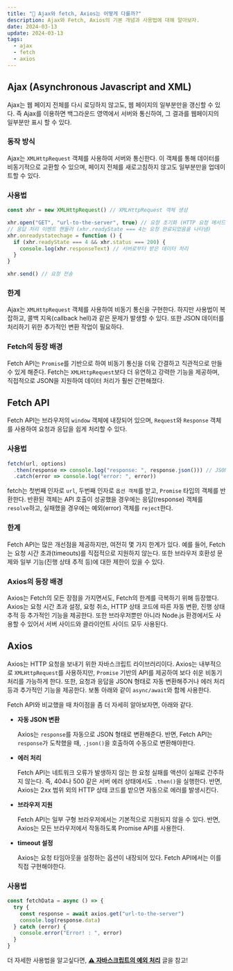 ```yaml
---
title: "🦚 Ajax와 fetch, Axios는 어떻게 다를까?"
description: Ajax와 Fetch, Axios의 기본 개념과 사용법에 대해 알아보자.
date: 2024-03-13
update: 2024-03-13
tags:
  - ajax
  - fetch
  - axios
---
```


## Ajax (Asynchronous Javascript and XML)

Ajax는 웹 페이지 전체를 다시 로딩하지 않고도, 웹 페이지의 일부분만을 갱신할 수 있다. 즉 Ajax를 이용하면 백그라운드 영역에서 서버와 통신하여, 그 결과를 웹페이지의 일부분만 표시 할 수 있다.

### 동작 방식

Ajax는 `XMLHttpRequest` 객체를 사용하여 서버와 통신한다. 이 객체를 통해 데이터를 비동기적으로 교환할 수 있으며, 페이지 전체를 새로고침하지 않고도 일부분만을 업데이트할 수 있다.

### 사용법

```js
const xhr = new XMLHttpRequest() // XMLHttpRequest 객체 생성

xhr.open("GET", "url-to-the-server", true) // 요청 초기화 (HTTP 요청 메서드, 요청을 보낼 서버의 url, 비동기적으로 요청할 것인지 boolean)
// 응답 처리 이벤트 핸들러 (xhr.readyState === 4는 요청 완료되었음을 나타냄)
xhr.onreadystatechage = function () {
  if (xhr.readyState === 4 && xhr.status === 200) {
    console.log(xhr.responseText) // 서버로부터 받은 데이터 처리
  }
}

xhr.send() // 요청 전송
```

### 한계

Ajax는 `XMLHttpRequest` 객체를 사용하여 비동기 통신을 구현한다. 하지만 사용법이 복잡하고, 콜백 지옥(callback hell)과 같은 문제가 발생할 수 있다. 또한 JSON 데이터를 처리하기 위한 추가적인 변환 작업이 필요하다.

### Fetch의 등장 배경

Fetch API는 `Promise`를 기반으로 하여 비동기 통신을 더욱 간결하고 직관적으로 만들 수 있게 해준다. Fetch는 `XMLHttpRequest`보다 더 유연하고 강력한 기능을 제공하며, 직접적으로 JSON을 지원하여 데이터 처리가 훨씬 간편해졌다.

## Fetch API

Fetch API는 브라우저의 `window` 객체에 내장되어 있으며, `Request`와 `Response` 객체를 사용하여 요청과 응답을 쉽게 처리할 수 있다.

### 사용법

```js
fetch(url, options)
  .then(response => console.log("response: ", response.json())) // JSON 데이터로 변환
  .catch(error => console.log("error: ", error))
```

fetch는 첫번째 인자로 `url`, 두번째 인자로 `옵션 객체`를 받고, `Promise` 타입의 객체를 반환한다. 반환된 객체는 API 호출이 성공했을 경우에는 응답(response) 객체를 `resolve`하고, 실패했을 경우에는 예외(error) 객체를 `reject`한다.

### 한계

Fetch API는 많은 개선점을 제공하지만, 여전히 몇 가지 한계가 있다. 예를 들어, Fetch는 요청 시간 초과(timeouts)를 직접적으로 지원하지 않는다. 또한 브라우저 호환성 문제와 일부 기능(진행 상태 추적 등)에 대한 제한이 있을 수 있다.

### Axios의 등장 배경

Axios는 Fetch의 모든 장점을 가지면서도, Fetch의 한계를 극복하기 위해 등장했다. Axios는 요청 시간 초과 설정, 요청 취소, HTTP 상태 코드에 따른 자동 변환, 진행 상태 추적 등 추가적인 기능을 제공한다. 또한 브라우저뿐만 아니라 Node.js 환경에서도 사용할 수 있어서 서버 사이드와 클라이언트 사이드 모두 사용된다.

## Axios

Axios는 HTTP 요청을 보내기 위한 자바스크립트 라이브러리이다. Axios는 내부적으로 `XMLHttpRequest`를 사용하지만, `Promise` 기반의 API를 제공하여 보다 쉬운 비동기 처리를 가능하게 한다. 또한, 요청과 응답을 JSON 형태로 자동 변환해주거나 에러 처리 등과 추가적인 기능을 제공한다. 보통 아래와 같이 `async/await`와 함께 사용한다.

Fetch API와 비교했을 때 차이점을 좀 더 자세히 알아보자면, 아래와 같다.

- **자동 JSON 변환**

  Axios는 `response`를 자동으로 JSON 형태로 변환해준다. 반면, Fetch API는 `response`가 도착했을 때, `.json()`을 호출하여 수동으로 변환해야한다.

- **에러 처리**

  Fetch API는 네트워크 오류가 발생하지 않는 한 요청 실패를 액션이 실패로 간주하지 않는다. 즉, 404나 500 같은 서버 에러 상태에서도 `.then()`을 실행한다. 반면, Axios는 2xx 범위 외의 HTTP 상태 코드를 받으면 자동으로 에러를 발생시킨다.

- **브라우저 지원**

  Fetch API는 일부 구형 브라우저에서는 기본적으로 지원되지 않을 수 있다. 반면, Axios는 모든 브라우저에서 작동하도록 Promise API를 사용한다.

- **timeout 설정**

  Axios는 요청 타임아웃을 설정하는 옵션이 내장되어 있다. Fetch API에서는 이를 직접 구현해야한다.

### 사용법

```js
const fetchData = async () => {
  try {
    const response = await axios.get("url-to-the-server")
    console.log(response.data)
  } catch (error) {
    console.error("Error! : ", error)
  }
}
```

더 자세한 사용법을 알고싶다면, [**⚠️ 자바스크립트의 예외 처리**](https://leedawnn.github.io/error-handling/) 글을 참고!
